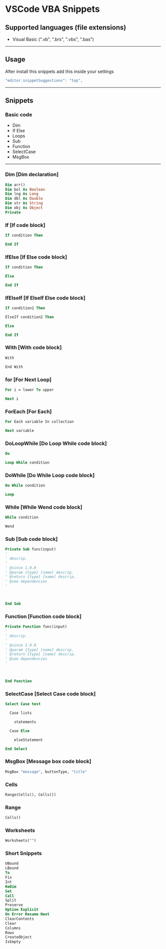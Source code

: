 # VSCode VBA Snippets
## Supported languages (file extensions)
* Visual Basic (".vb", ".brs", ".vbs", ".bas")
---
## Usage
After install this snippets add this inside your settings
```js
"editor.snippetSuggestions": "top",
```
---
## Snippets
### Basic code
- Dim
- If Else
- Loops
- Sub
- Function
- SelectCase
- MsgBox
---
### Dim [Dim declaration]
```vb
Dim arr()
Dim bol As Boolean
Dim lng As Long
Dim dbl As Double
Dim str As String
Dim obj As Object
Private
```
### If [If code block]
```vb
If condition Then

End If
```
### IfElse [If Else code block]
```vb
If condition Then

Else

End If
```
### IfElseIf [If ElseIf Else code block]
```vb
If condition1 Then

ElseIf condition2 Then

Else

End If
```
### With [With code block]
```vb
With

End With
```
### for [For Next Loop]
```vb
For i = lower To upper

Next i
```
### ForEach [For Each]
```vb
For Each variable In collection

Next variable
```
### DoLoopWhile [Do Loop While code block]
```vb
Do

Loop While condition
```
### DoWhile [Do While Loop code block]
```vb
Do While condition

Loop
```
### While [While Wend code block]
```vb
While condition

Wend
```
### Sub [Sub code block]
```vb
Private Sub func(input)
'
' descrip.
'
' @since 1.0.0
' @param {type} [name] descrip.
' @return {type} [name] descrip.
' @see dependencies
'



End Sub
```
### Function [Function code block]
```vb
Private Function func(input)
'
' descrip.
'
' @since 1.0.0
' @param {type} [name] descrip.
' @return {type} [name] descrip.
' @see dependencies
'



End Function
```
### SelectCase [Select Case code block]
```vb
Select Case test

  Case lists

    statements

  Case Else

    elseStatement

End Select
```
### MsgBox [Message box code block]
```vb
MsgBox "message", buttonType, "title"
```
### Cells
```vb
Range(Cells(), Cells())
```
### Range
```vb
Cells()
```
### Worksheets
```vb
Worksheets("")
```
### Short Snippets
```vb
UBound
LBound
To
Fix
Int
ReDim
Set
Call
Split
Preserve
Option Explicit
On Error Resume Next
ClearContents
Clear
Columns
Rows
CreateObject
IsEmpty
```
